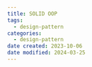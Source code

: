 ```yaml
---
title: SOLID OOP
tags:
  - design-pattern
categories:
  - design-pattern
date created: 2023-10-06
date modified: 2024-03-25
---
```


